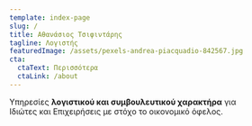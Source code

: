 ```yaml
---
template: index-page
slug: /
title: Αθανάσιος Τσιφιντάρης
tagline: Λογιστής
featuredImage: /assets/pexels-andrea-piacquadio-842567.jpg
cta:
  ctaText: Περισσότερα
  ctaLink: /about
---
```

Υπηρεσίες **λογιστικού και συμβουλευτικού χαρακτήρα** για \
Ιδιώτες και Επιχειρήσεις με στόχο το οικονομικό όφελος.
